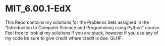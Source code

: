 # MIT_6.00.1-EdX
This Repo contains my solutions for the Problems Sets assigned in the "Introduction to Computer Science and Programming using Python" course. Feel free to look at my solutions if you are stuck, however if you use any of my code be sure to give credit where credit is due. GLHF.

